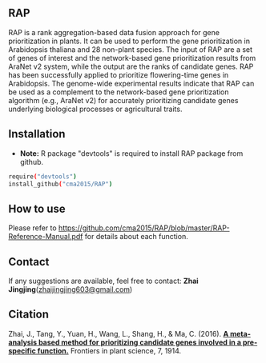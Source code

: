 ## RAP
RAP is a rank aggregation-based data fusion approach for gene prioritization in plants. It  can be used to perform the gene prioritization in Arabidopsis thaliana and 28 non-plant species. The input of RAP are a set of genes of interest and the network-based gene prioritization results from AraNet v2 system, while the output are the ranks of candidate genes. RAP has been successfully applied to prioritize flowering-time genes in Arabidopsis. The genome-wide experimental results indicate that RAP can be used as a complement to the network-based gene prioritization algorithm (e.g., AraNet v2) for accurately prioritizing candidate genes underlying biological processes or agricultural traits.

## Installation
- **Note:** R package "devtools" is required to install RAP package from github.
```bash
require("devtools")
install_github("cma2015/RAP")
```

## How to use
Please refer to https://github.com/cma2015/RAP/blob/master/RAP-Reference-Manual.pdf for details about each function.

## Contact
If any suggestions are available, feel free to contact: **Zhai Jingjing**(<zhaijingjing603@gmail.com>)

## Citation
Zhai, J., Tang, Y., Yuan, H., Wang, L., Shang, H., & Ma, C. (2016). [**A meta-analysis based method for prioritizing candidate genes involved in a pre-specific function.**](https://www.frontiersin.org/articles/10.3389/fpls.2016.01914/full) Frontiers in plant science, 7, 1914.
